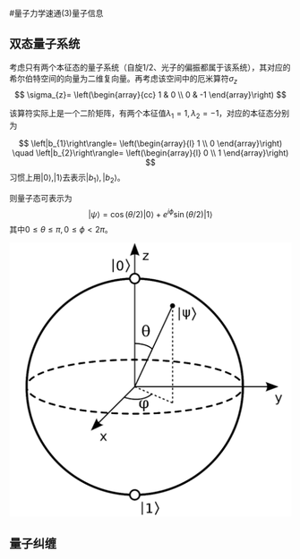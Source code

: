 #量子力学速通(3)量子信息

## 双态量子系统

考虑只有两个本征态的量子系统（自旋1/2、光子的偏振都属于该系统），其对应的希尔伯特空间的向量为二维复向量。再考虑该空间中的厄米算符$\sigma_{z}$
$$
\sigma_{z}=
\left(\begin{array}{cc}
1 & 0 \\
0 & -1
\end{array}\right)
$$

该算符实际上是一个二阶矩阵，有两个本征值$\lambda_{1}=1,\lambda_{2}=-1$，对应的本征态分别为

$$
\left|b_{1}\right\rangle=
\left(\begin{array}{l}
1 \\
0
\end{array}\right) \quad
\left|b_{2}\right\rangle=
\left(\begin{array}{l}
0 \\
1
\end{array}\right)
$$
习惯上用$|0\rangle,|1\rangle$去表示$\left|b_{1}\right\rangle,\left|b_{2}\right\rangle$。

则量子态可表示为
$$
|\psi\rangle=\cos (\theta / 2)|0\rangle+e^{i \phi} \sin (\theta / 2)|1\rangle
$$
其中$0 \leq \theta \leq \pi,0 \leq \phi<2 \pi$。

![](PasteImage/2023-02-24-16-57-24.png)


## 量子纠缠





